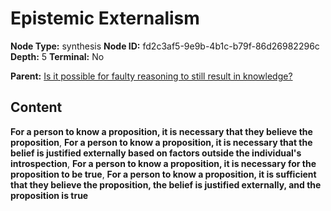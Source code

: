 # Epistemic Externalism

**Node Type:** synthesis
**Node ID:** fd2c3af5-9e9b-4b1c-b79f-86d26982296c
**Depth:** 5
**Terminal:** No

**Parent:** [Is it possible for faulty reasoning to still result in knowledge?](is-it-possible-for-faulty-reasoning-to-still-result-in-knowledge-antithesis-95ad580b-dce0-4b72-b09c-253a7bee1e42.md)

## Content

**For a person to know a proposition, it is necessary that they believe the proposition**, **For a person to know a proposition, it is necessary that the belief is justified externally based on factors outside the individual's introspection**, **For a person to know a proposition, it is necessary for the proposition to be true**, **For a person to know a proposition, it is sufficient that they believe the proposition, the belief is justified externally, and the proposition is true**
